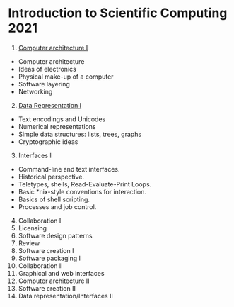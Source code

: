 # Introduction to Scientific Computing 2021

1. [Computer architecture I](https://github.com/vonCount/HSE-Scientific-Computing-Course-Spring-2021/blob/main/Computer%20Architecture%20I.md)
* Computer architecture
* Ideas of electronics
* Physical make-up of a computer
* Software layering
* Networking
2. [Data Representation I](https://github.com/vonCount/HSE-Scientific-Computing-Course-Spring-2021/blob/main/Data%20Representation%20I.md)
* Text encodings and Unicodes
* Numerical representations
* Simple data structures: lists, trees, graphs
* Cryptographic ideas
3. Interfaces I
* Command-line and text interfaces.
* Historical perspective.
* Teletypes, shells, Read-Evaluate-Print Loops.
* Basic *nix-style conventions for interaction.
* Basics of shell scripting.
* Processes and job control.
4. Collaboration I
5. Licensing
6. Software design patterns
7. Review
8. Software creation I
9. Software packaging I
10. Collaboration II
11. Graphical and web interfaces
12. Computer architecture II
13. Software creation II
14. Data representation/Interfaces II
